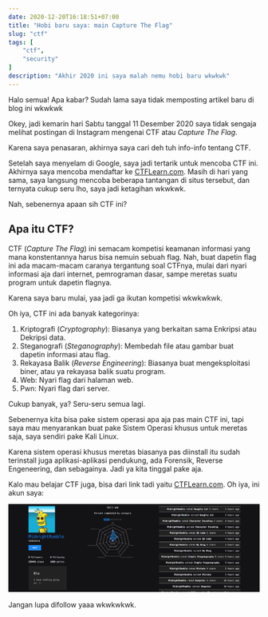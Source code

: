 ```yaml
---
date: 2020-12-20T16:18:51+07:00
title: "Hobi baru saya: main Capture The Flag"
slug: "ctf"
tags: [
    "ctf",
    "security"
]
description: "Akhir 2020 ini saya malah nemu hobi baru wkwkwk"
---
```


Halo semua! Apa kabar? Sudah lama saya tidak memposting artikel baru di blog ini wkwkwk

Okey, jadi kemarin hari Sabtu tanggal 11 Desember 2020 saya tidak sengaja melihat postingan di Instagram mengenai CTF atau _Capture The Flag_.

Karena saya penasaran, akhirnya saya cari deh tuh info-info tentang CTF.

Setelah saya menyelam di Google, saya jadi tertarik untuk mencoba CTF ini. Akhirnya saya mencoba mendaftar ke [CTFLearn.com](https://ctflearn.com). Masih di hari yang sama, saya langsung mencoba beberapa tantangan di situs tersebut, dan ternyata cukup seru lho, saya jadi ketagihan wkwkwk.

Nah, sebenernya apaan sih CTF ini?

## Apa itu CTF?
CTF (_Capture The Flag_) ini semacam kompetisi keamanan informasi yang mana konstentannya harus bisa nemuin sebuah flag. Nah, buat dapetin flag ini ada macam-macam caranya tergantung soal CTFnya, mulai dari nyari informasi aja dari internet, pemrograman dasar, sampe meretas suatu program untuk dapetin flagnya.

Karena saya baru mulai, yaa jadi ga ikutan kompetisi wkwkwkwk.

Oh iya, CTF ini ada banyak kategorinya:
1. Kriptografi (_Cryptography_): Biasanya yang berkaitan sama Enkripsi atau Dekripsi data.
2. Steganografi (_Steganography_): Membedah file atau gambar buat dapetin informasi atau flag.
3. Rekayasa Balik (_Reverse Engineering_): Biasanya buat mengeksploitasi biner, atau ya rekayasa balik suatu program.
4. Web: Nyari flag dari halaman web.
5. Pwn: Nyari flag dari server.

Cukup banyak, ya? Seru-seru semua lagi.

Sebenernya kita bisa pake sistem operasi apa aja pas main CTF ini, tapi saya mau menyarankan buat pake Sistem Operasi khusus untuk meretas saja, saya sendiri pake Kali Linux.

Karena sistem operasi khusus meretas biasanya pas diinstall itu sudah terinstall juga aplikasi-aplikasi pendukung, ada Forensik, Reverse Engeneering, dan sebagainya. Jadi ya kita tinggal pake aja.

Kalo mau belajar CTF juga, bisa dari link tadi yaitu [CTFLearn.com](https://ctflearn.com). Oh iya, ini akun saya:

![Akun CTFLearn](CTFLearn.png)

Jangan lupa difollow yaaa wkwkwkwk.
